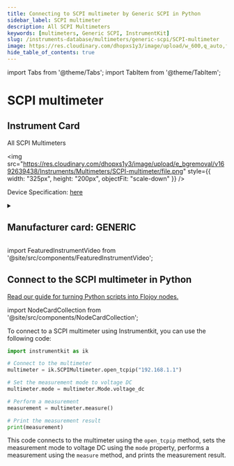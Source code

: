 ```yaml
---
title: Connecting to SCPI multimeter by Generic SCPI in Python
sidebar_label: SCPI multimeter
description: All SCPI Multimeters
keywords: [multimeters, Generic SCPI, InstrumentKit]
slug: /instruments-database/multimeters/generic-scpi/SCPI-multimeter
image: https://res.cloudinary.com/dhopxs1y3/image/upload/w_600,q_auto,f_auto/e_bgremoval/v1692639438/Instruments/Multimeters/SCPI-multimeter/file.jpg
hide_table_of_contents: true
---
```


import Tabs from '@theme/Tabs';
import TabItem from '@theme/TabItem';

# SCPI multimeter

## Instrument Card

<div className="flex">

<div>

All SCPI Multimeters

</div>

<img src="https://res.cloudinary.com/dhopxs1y3/image/upload/e_bgremoval/v1692639438/Instruments/Multimeters/SCPI-multimeter/file.png" style={{ width: "325px", height: "200px", objectFit: "scale-down" }} />

</div>

<div className="flex text-center">

<p>Device Specification: <a target="\_blank" href="/instruments-database/all-instruments/">here</a></p>

</div>

<details style={{ marginTop: "15px"}}>
<summary><h2>Manufacturer card: GENERIC</h2></summary>

<img src="https://res.cloudinary.com/dhopxs1y3/image/upload/v1692142672/Instruments/Vendor%20Logos/FLOJOY_TEXT.png" style={{ width: "100%", height: "170px",objectFit: "scale-down" }} />

.

<ul>
  <li>Headquarters: nan</li>
  <li>Yearly Revenue (millions, USD): nan</li>
  <li>Vendor Website: <a href="https://en.wikipedia.org/wiki/Standard_Commands_for_Programmable_Instruments">here</a></li>
</ul>
</details>

import FeaturedInstrumentVideo from '@site/src/components/FeaturedInstrumentVideo';

<FeaturedInstrumentVideo category='MULTIMETERS' manufacturer='GENERIC'></FeaturedInstrumentVideo>


## Connect to the SCPI multimeter in Python

[Read our guide for turning Python scripts into Flojoy nodes.](https://docs.flojoy.ai/custom-nodes/creating-custom-node/)

import NodeCardCollection from '@site/src/components/NodeCardCollection';

<Tabs>

<TabItem value="Flojoy" label="Flojoy" className="flojoy-instrument-tabs">

<NodeCardCollection category='MULTIMETERS' manufacturer='GENERIC'></NodeCardCollection>

</TabItem>
<TabItem value="InstrumentKit" label="InstrumentKit">

To connect to a SCPI multimeter using Instrumentkit, you can use the following code:

```python
import instrumentkit as ik

# Connect to the multimeter
multimeter = ik.SCPIMultimeter.open_tcpip("192.168.1.1")

# Set the measurement mode to voltage DC
multimeter.mode = multimeter.Mode.voltage_dc

# Perform a measurement
measurement = multimeter.measure()

# Print the measurement result
print(measurement)
```

This code connects to the multimeter using the `open_tcpip` method, sets the measurement mode to voltage DC using the `mode` property, performs a measurement using the `measure` method, and prints the measurement result.

</TabItem>
</Tabs>